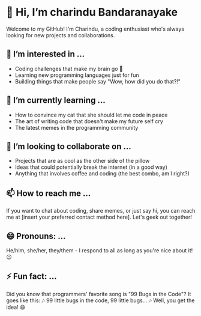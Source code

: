 # 👋 Hi, I’m charindu Bandaranayake

Welcome to my GitHub! I'm Charindu, a coding enthusiast who's always looking for new projects and collaborations.

## 👀 I’m interested in ...

- Coding challenges that make my brain go 🤯
- Learning new programming languages just for fun
- Building things that make people say "Wow, how did you do that?!"

## 🌱 I’m currently learning ...

- How to convince my cat that she should let me code in peace
- The art of writing code that doesn't make my future self cry
- The latest memes in the programming community

## 💞️ I’m looking to collaborate on ...

- Projects that are as cool as the other side of the pillow
- Ideas that could potentially break the internet (in a good way)
- Anything that involves coffee and coding (the best combo, am I right?)

## 📫 How to reach me ...

If you want to chat about coding, share memes, or just say hi, you can reach me at [insert your preferred contact method here]. Let's geek out together!

## 😄 Pronouns: ...

He/him, she/her, they/them - I respond to all as long as you're nice about it! 😉

## ⚡ Fun fact: ...

Did you know that programmers' favorite song is "99 Bugs in the Code"? It goes like this: 🎶 99 little bugs in the code, 99 little bugs... 🎶 Well, you get the idea! 😄

